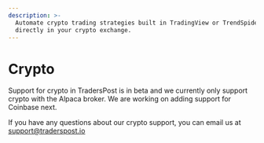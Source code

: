 ```yaml
---
description: >-
  Automate crypto trading strategies built in TradingView or TrendSpider
  directly in your crypto exchange.
---
```


# Crypto

Support for crypto in TradersPost is in beta and we currently only support crypto with the Alpaca broker. We are working on adding support for Coinbase next.

If you have any questions about our crypto support, you can email us at [support@traderspost.io](mailto:support@traderspost.io)
